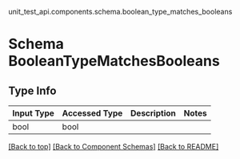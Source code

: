 unit_test_api.components.schema.boolean_type_matches_booleans
# Schema BooleanTypeMatchesBooleans

## Type Info
Input Type | Accessed Type | Description | Notes
------------ | ------------- | ------------- | -------------
bool | bool |  |

[[Back to top]](#top) [[Back to Component Schemas]](../../../README.md#Component-Schemas) [[Back to README]](../../../README.md)

